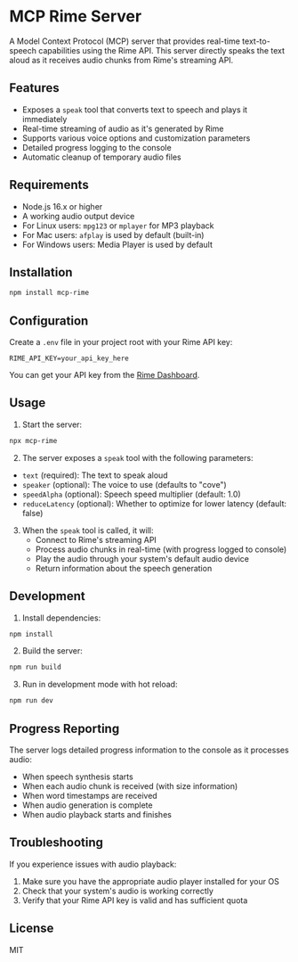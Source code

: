 # MCP Rime Server

A Model Context Protocol (MCP) server that provides real-time text-to-speech capabilities using the Rime API. This server directly speaks the text aloud as it receives audio chunks from Rime's streaming API.

## Features

- Exposes a `speak` tool that converts text to speech and plays it immediately
- Real-time streaming of audio as it's generated by Rime
- Supports various voice options and customization parameters
- Detailed progress logging to the console
- Automatic cleanup of temporary audio files

## Requirements

- Node.js 16.x or higher
- A working audio output device
- For Linux users: `mpg123` or `mplayer` for MP3 playback
- For Mac users: `afplay` is used by default (built-in)
- For Windows users: Media Player is used by default

## Installation

```bash
npm install mcp-rime
```

## Configuration

Create a `.env` file in your project root with your Rime API key:

```
RIME_API_KEY=your_api_key_here
```

You can get your API key from the [Rime Dashboard](https://rime.ai/dashboard/tokens).

## Usage

1. Start the server:
```bash
npx mcp-rime
```

2. The server exposes a `speak` tool with the following parameters:

- `text` (required): The text to speak aloud
- `speaker` (optional): The voice to use (defaults to "cove")
- `speedAlpha` (optional): Speech speed multiplier (default: 1.0)
- `reduceLatency` (optional): Whether to optimize for lower latency (default: false)

3. When the `speak` tool is called, it will:
   - Connect to Rime's streaming API
   - Process audio chunks in real-time (with progress logged to console)
   - Play the audio through your system's default audio device
   - Return information about the speech generation

## Development

1. Install dependencies:
```bash
npm install
```

2. Build the server:
```bash
npm run build
```

3. Run in development mode with hot reload:
```bash
npm run dev
```

## Progress Reporting

The server logs detailed progress information to the console as it processes audio:

- When speech synthesis starts
- When each audio chunk is received (with size information)
- When word timestamps are received
- When audio generation is complete
- When audio playback starts and finishes

## Troubleshooting

If you experience issues with audio playback:

1. Make sure you have the appropriate audio player installed for your OS
2. Check that your system's audio is working correctly
3. Verify that your Rime API key is valid and has sufficient quota

## License

MIT